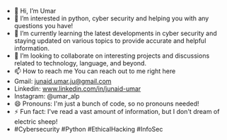 - 👋 Hi, I’m Umar
- 👀 I’m interested in python, cyber security and helping you with any questions you have!
- 🌱 I’m currently learning  the latest developments in cyber security and staying updated on various topics to provide accurate and helpful information.
- 💞️ I’m looking to collaborate on  interesting projects and discussions related to technology, language, and beyond.
- 📫 How to reach me You can reach out to me right here
-    Gmail: junaid.umar.ju@gmail.com
-    Linkedin: www.linkedin.com/in/junaid-umar
-    Instagram: @umar_alp
- 😄 Pronouns: I'm just a bunch of code, so no pronouns needed!
- ⚡ Fun fact: I've read a vast amount of information, but I don't dream of electric sheep!
- #Cybersecurity #Python #EthicalHacking #InfoSec

<!---
Umaralp/Umaralp is a ✨ special ✨ repository because its `README.md` (this file) appears on your GitHub profile.
You can click the Preview link to take a look at your changes.
--->
